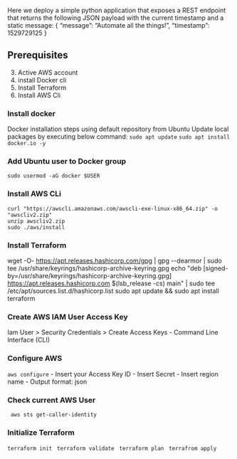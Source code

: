 Here we deploy a simple python application that exposes a REST endpoint that returns the following
 JSON payload with the current timestamp and a static message:
{
  “message”: “Automate all the things!”,
  “timestamp”: 1529729125
}


## Prerequisites
3.  Active AWS account
1.  install Docker cli
2.  Install Terraform
4.  Install AWS Cli


### Install docker
Docker installation steps using default repository from Ubuntu
Update local packages by executing below command:
```sudo apt update```
``` sudo apt install docker.io -y ```

### Add Ubuntu user to Docker group
``` sudo usermod -aG docker $USER ```

### Install AWS CLi
    
    curl "https://awscli.amazonaws.com/awscli-exe-linux-x86_64.zip" -o "awscliv2.zip"
    unzip awscliv2.zip 
    sudo ./aws/install 
    

### Install Terraform
wget -O- https://apt.releases.hashicorp.com/gpg | gpg --dearmor | sudo tee /usr/share/keyrings/hashicorp-archive-keyring.gpg
 echo "deb [signed-by=/usr/share/keyrings/hashicorp-archive-keyring.gpg] https://apt.releases.hashicorp.com $(lsb_release -cs) main" | sudo tee /etc/apt/sources.list.d/hashicorp.list
 sudo apt update && sudo apt install terraform 
 
### Create AWS IAM User Access Key
Iam User > Security Credentials > Create Access Keys
    - Command Line Interface (CLI)

### Configure AWS
``` aws configure ```
    - Insert your Access Key ID
    - Insert Secret
    - Insert region name
    - Output format: json

### Check current AWS User
``` aws sts get-caller-identity```


### Initialize Terraform
``` terraform init ```
``` terraform validate```
``` terraform plan```
``` terrafrom apply```